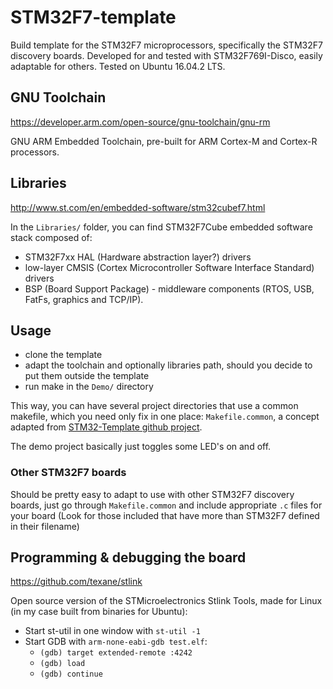 # STM32F7-template

Build template for the STM32F7 microprocessors, specifically the STM32F7 discovery boards. Developed for and tested with STM32F769I-Disco, easily adaptable for others. Tested on Ubuntu 16.04.2 LTS.

## GNU Toolchain

https://developer.arm.com/open-source/gnu-toolchain/gnu-rm

GNU ARM Embedded Toolchain, pre-built for ARM Cortex-M and Cortex-R processors.

## Libraries

http://www.st.com/en/embedded-software/stm32cubef7.html

In the `Libraries/` folder, you can find STM32F7Cube embedded software stack composed of:

  - STM32F7xx HAL (Hardware abstraction layer?) drivers
  - low-layer CMSIS (Cortex Microcontroller Software Interface Standard) drivers
  - BSP (Board Support Package) - middleware components (RTOS, USB, FatFs, graphics and TCP/IP).
  
## Usage

  - clone the template
  - adapt the toolchain and optionally libraries path, should you decide to put them outside the template
  - run make in the `Demo/` directory
  
This way, you can have several project directories that use a common makefile, which you need only fix in one place: `Makefile.common`, a concept adapted from [STM32-Template github project](https://github.com/geoffreymbrown/STM32-Template).

The demo project basically just toggles some LED's on and off.

### Other STM32F7 boards

Should be pretty easy to adapt to use with other STM32F7 discovery boards, just go through `Makefile.common` and include appropriate `.c` files for your board (Look for those included that have more than STM32F7 defined in their filename)

## Programming & debugging the board

https://github.com/texane/stlink

Open source version of the STMicroelectronics Stlink Tools, made for Linux (in my case built from binaries for Ubuntu):

  - Start st-util in one window with `st-util -1`
  - Start GDB with `arm-none-eabi-gdb test.elf`:
      - `(gdb) target extended-remote :4242`
      - `(gdb) load`
      - `(gdb) continue`
